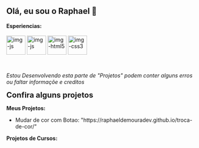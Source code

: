 ## Olá, eu sou o Raphael 👋
<div> 
   <strong>Esperiencias:</strong>
</div>

<div style="display: inline_block"><br>
   <img align="center" alt="img-js" heigth="50" width="50" src="https://cdn.jsdelivr.net/gh/devicons/devicon@latest/icons/react/react-original.svg" />
   <img align="center" alt="img-js" heigth="50" width="50" src="https://cdn.jsdelivr.net/gh/devicons/devicon@latest/icons/javascript/javascript-original.svg" />
   <img align="center" alt="img-html5" heigth="50" width="50" src="https://cdn.jsdelivr.net/gh/devicons/devicon@latest/icons/html5/html5-original.svg" />
   <img align="center" alt="img-css3" heigth="50" width="50" src="https://cdn.jsdelivr.net/gh/devicons/devicon@latest/icons/css3/css3-original.svg" />
</div>
<br>
<h2></h2>
<div>
   <i>Estou Desenvolvendo esta parte de "Projetos" podem conter alguns erros ou faltar informaçõe e creditos</i>
   
   <strong style="font-size: 20px;">Confira alguns projetos</strong>

   <strong>Meus Projetos:</strong>
   <ul>
      <li>Mudar de cor com Botao: "https://raphaeldemouradev.github.io/troca-de-cor/"</li>
   </ul>

   <strong>Projetos de Cursos:</strong>
</div>
